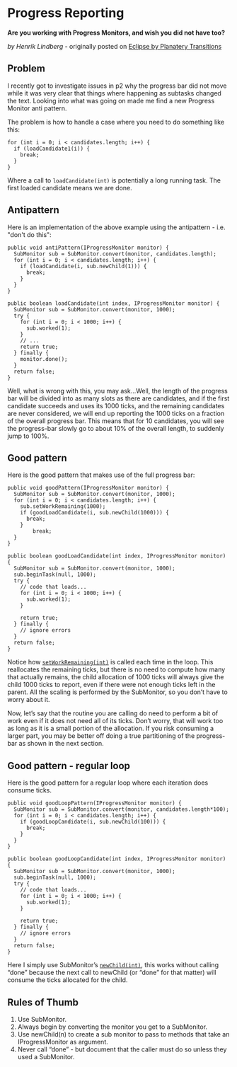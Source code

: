Progress Reporting
==================

**Are you working with Progress Monitors, and wish you did not have too?**

_by Henrik Lindberg_ - originally posted on [Eclipse by Planatery Transitions](https://henrik-eclipse.blogspot.com/2009/05/progress-monitor-patterns.html)

Problem
-------

I recently got to investigate issues in p2 why the progress bar did not move while it was very clear that things where happening as subtasks changed the text. Looking into what was going on made me find a new Progress Monitor anti pattern.

The problem is how to handle a case where you need to do something like this:

    for (int i = 0; i < candidates.length; i++) {
      if (loadCandidate1(i)) {
        break;
      }
    }

Where a call to `loadCandidate(int)` is potentially a long running task. The first loaded candidate means we are done.

Antipattern
-----------

Here is an implementation of the above example using the antipattern - i.e. "don't do this":
 

    public void antiPattern(IProgressMonitor monitor) {
      SubMonitor sub = SubMonitor.convert(monitor, candidates.length);
      for (int i = 0; i < candidates.length; i++) {
        if (loadCandidate(i, sub.newChild(1))) {
          break;
        }
      }
    }
     
    public boolean loadCandidate(int index, IProgressMonitor monitor) {
      SubMonitor sub = SubMonitor.convert(monitor, 1000);
      try {
        for (int i = 0; i < 1000; i++) {
          sub.worked(1);
        }
        // ...
        return true;
      } finally {
        monitor.done();
      }
      return false;
    }

Well, what is wrong with this, you may ask...Well, the length of the progress bar will be divided into as many slots as there are candidates, and if the first candidate succeeds and uses its 1000 ticks, and the remaining candidates are never considered, we will end up reporting the 1000 ticks on a fraction of the overall progress bar. This means that for 10 candidates, you will see the progress-bar slowly go to about 10% of the overall length, to suddenly jump to 100%.

Good pattern
------------

Here is the good pattern that makes use of the full progress bar:

    public void goodPattern(IProgressMonitor monitor) {
      SubMonitor sub = SubMonitor.convert(monitor, 1000);
      for (int i = 0; i < candidates.length; i++) {
        sub.setWorkRemaining(1000);
        if (goodLoadCandidate(i, sub.newChild(1000))) {
          break;
        }
            break;
      }
    }
     
    public boolean goodLoadCandidate(int index, IProgressMonitor monitor) {
      SubMonitor sub = SubMonitor.convert(monitor, 1000);
      sub.beginTask(null, 1000);
      try {
        // code that loads...
        for (int i = 0; i < 1000; i++) {
          sub.worked(1);
        }
     
        return true;
      } finally {
        // ignore errors
      }
      return false;
    }

Notice how [`setWorkRemaining(int)`](http://help.eclipse.org/stable/nftopic/org.eclipse.platform.doc.isv/reference/api/org/eclipse/core/runtime/SubMonitor.html#setWorkRemaining(int)) is called each time in the loop. This reallocates the remaining ticks, but there is no need to compute how many that actually remains, the child allocation of 1000 ticks will always give the child 1000 ticks to report, even if there were not enough ticks left in the parent. All the scaling is performed by the SubMonitor, so you don’t have to worry about it.

Now, let’s say that the routine you are calling do need to perform a bit of work even if it does not need all of its ticks. Don’t worry, that will work too as long as it is a small portion of the allocation. If you risk consuming a larger part, you may be better off doing a true partitioning of the progress-bar as shown in the next section.

Good pattern - regular loop
---------------------------

Here is the good pattern for a regular loop where each iteration does consume ticks.

    public void goodLoopPattern(IProgressMonitor monitor) {
      SubMonitor sub = SubMonitor.convert(monitor, candidates.length*100);
      for (int i = 0; i < candidates.length; i++) {
        if (goodLoopCandidate(i, sub.newChild(100))) {
          break;
        }
      }
    }
     
    public boolean goodLoopCandidate(int index, IProgressMonitor monitor) {
      SubMonitor sub = SubMonitor.convert(monitor, 1000);
      sub.beginTask(null, 1000);
      try {
        // code that loads...
        for (int i = 0; i < 1000; i++) {
          sub.worked(1);
        }
     
        return true;
      } finally {
        // ignore errors
      }
      return false;
    }

Here I simply use SubMonitor’s [`newChild(int)`](http://help.eclipse.org/stable/nftopic/org.eclipse.platform.doc.isv/reference/api/org/eclipse/core/runtime/SubMonitor.html#newChild(int)), this works without calling “done” because the next call to newChild (or “done” for that matter) will consume the ticks allocated for the child.

Rules of Thumb
--------------

1.  Use SubMonitor.
2.  Always begin by converting the monitor you get to a SubMonitor.
3.  Use newChild(n) to create a sub monitor to pass to methods that take an IProgressMonitor as argument.
4.  Never call “done” - but document that the caller must do so unless they used a SubMonitor.

